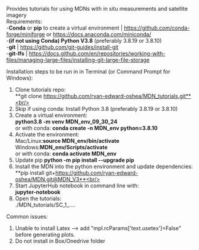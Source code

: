 Provides tutorials for using MDNs with in situ measurements and satellite imagery<br/> 
Requirements:<br/>
	-**Conda** or **pip** to create a virtual environment | https://github.com/conda-forge/miniforge or https://docs.anaconda.com/miniconda/ <br/> 
	-**(if not using Conda) Python V3.8** (preferably 3.8.19 or 3.8.10)  <br/> 
	-**git**     | https://github.com/git-guides/install-git <br/> 
	-**git-lfs** | https://docs.github.com/en/repositories/working-with-files/managing-large-files/installing-git-large-file-storage <br/> 
	
	
Installation steps to be run in in Terminal (or Command Prompt for Windows):<br/> 
1. Clone tutorials repo: <br/> 
	**git clone https://github.com/ryan-edward-oshea/MDN_tutorials.git**<br/> 
2. Skip if using conda: Install Python 3.8 (preferably 3.8.19 or 3.8.10) <br/> 
3. Create a virtual environment: <br/> 
	**python3.8 -m venv MDN_env_09_30_24**<br/> 
	or with conda: **conda create -n MDN_env python=3.8.10**<br/> 
4. Activate the environment:<br/> 
	Mac/Linux:**source MDN_env/bin/activate**<br/>
	Windows:**MDN_env/Scripts/activate**<br/> 
	or with conda: **conda activate MDN_env**<br/>
5. Update pip
	**python -m pip install --upgrade pip** 
6. Install the MDN into the python environment and update dependencies:<br/> 
	**pip install git+https://github.com/ryan-edward-oshea/MDN.git@MDN_V3**<br/> 
7. Start JupyterHub notebook in command line with: <br/> 
	**jupyter-notebook** <br/> 
8. Open the tutorials: <br/> 
	./MDN_tutorials/SC_1_.... <br/> 
	
Common issues:
1. Unable to install Latex --> add "mpl.rcParams['text.usetex']=False" before generating plots. 
2. Do not install in Box/Onedrive folder

